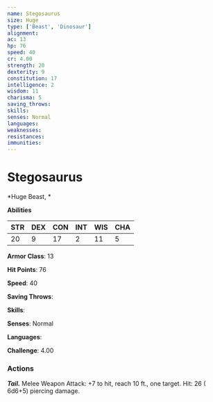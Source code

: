 ```yaml
---
name: Stegosaurus
size: Huge
type: ['Beast', 'Dinosaur']
alignment: 
ac: 13
hp: 76
speed: 40
cr: 4.00
strength: 20
dexterity: 9
constitution: 17
intelligence: 2
wisdom: 11
charisma: 5
saving_throws: 
skills: 
senses: Normal
languages: 
weaknesses:
resistances:
immunities:
---
```


# Stegosaurus

*Huge Beast, *

**Abilities**

| STR | DEX | CON | INT | WIS | CHA |
| --- | --- | --- | --- | --- | --- |
| 20 | 9 | 17 | 2 | 11 | 5 |

**Armor Class**: 13

**Hit Points**: 76

**Speed**: 40

**Saving Throws**: 

**Skills**: 

**Senses**: Normal

**Languages**: 

**Challenge**: 4.00


### Actions
***Tail.*** Melee Weapon Attack:  +7 to hit, reach 10 ft., one target. Hit: 26 ( 6d6+5) piercing damage.

